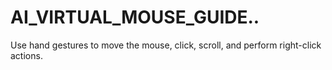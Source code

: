 # AI_VIRTUAL_MOUSE_GUIDE..
Use hand gestures to move the mouse, click, scroll, and perform right-click actions.
